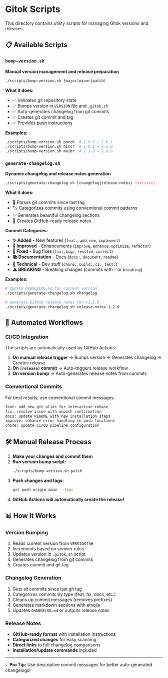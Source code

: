 # Gitok Scripts

This directory contains utility scripts for managing Gitok versions and releases.

## 📋 Available Scripts

### `bump-version.sh`
**Manual version management and release preparation**

```bash
./scripts/bump-version.sh [major|minor|patch]
```

**What it does:**
- ✅ Validates git repository state
- ✅ Bumps version in `VERSION` file and `.gitok.sh`
- ✅ Auto-generates changelog from git commits
- ✅ Creates git commit and tag
- ✅ Provides push instructions

**Examples:**
```bash
./scripts/bump-version.sh patch  # 1.0.0 → 1.0.1
./scripts/bump-version.sh minor  # 1.0.1 → 1.1.0  
./scripts/bump-version.sh major  # 1.1.0 → 2.0.0
```

### `generate-changelog.sh`
**Dynamic changelog and release notes generation**

```bash
./scripts/generate-changelog.sh [changelog|release-notes] [version]
```

**What it does:**
- 📝 Parses git commits since last tag
- 🏷️ Categorizes commits using conventional commit patterns
- ✨ Generates beautiful changelog sections
- 🚀 Creates GitHub-ready release notes

**Commit Categories:**
- **✨ Added** - New features (`feat:`, `add`, `new`, `implement`)
- **🚀 Improved** - Enhancements (`improve`, `enhance`, `optimize`, `refactor`)
- **🐛 Fixed** - Bug fixes (`fix:`, `bug:`, `resolve`, `correct`)
- **📚 Documentation** - Docs (`docs:`, `document`, `readme`)
- **🔧 Technical** - Dev stuff (`chore:`, `build:`, `ci:`, `test:`)
- **⚠️ BREAKING** - Breaking changes (commits with `!` or `breaking`)

**Examples:**
```bash
# Update CHANGELOG.md for current version
./scripts/generate-changelog.sh changelog

# Generate GitHub release notes for v1.2.0
./scripts/generate-changelog.sh release-notes 1.2.0
```

## 🔄 Automated Workflows

### CI/CD Integration
The scripts are automatically used by GitHub Actions:

1. **On manual release trigger** → Bumps version → Generates changelog → Creates release
2. **On `[release]` commit** → Auto-triggers release workflow
3. **On version bump** → Auto-generates release notes from commits

### Conventional Commits
For best results, use conventional commit messages:

```bash
feat: add new git alias for interactive rebase
fix: resolve issue with unpush confirmation
docs: update README with new installation steps
improve: enhance error handling in push functions
chore: update CI/CD pipeline configuration
```

## 🛠️ Manual Release Process

1. **Make your changes and commit them**
2. **Run version bump script:**
   ```bash
   ./scripts/bump-version.sh patch
   ```
3. **Push changes and tags:**
   ```bash
   git push origin main --tags
   ```
4. **GitHub Actions will automatically create the release!**

## 📊 How It Works

### Version Bumping
1. Reads current version from `VERSION` file
2. Increments based on semver rules
3. Updates version in `.gitok.sh` script
4. Generates changelog from git commits
5. Creates commit and git tag

### Changelog Generation
1. Gets all commits since last git tag
2. Categorizes commits by type (feat, fix, docs, etc.)
3. Cleans up commit messages (removes prefixes)
4. Generates markdown sections with emojis
5. Updates `CHANGELOG.md` or outputs release notes

### Release Notes
- **GitHub-ready format** with installation instructions
- **Categorized changes** for easy scanning
- **Direct links** to full changelog comparisons
- **Installation/update commands** included

---

💡 **Pro Tip:** Use descriptive commit messages for better auto-generated changelogs! 